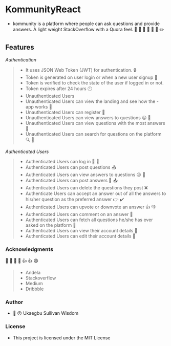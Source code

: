 # KommunityReact

- kommunity is a platform where people can ask questions and provide answers. A light weight StackOverflow with a Quora feel. 💬 💭 👨 👩 👦 👧 ✏️

## Features
*Authentication*
>- It uses JSON Web Token (JWT) for authentication. 🔒
>- Token is generated on user login or when a new user signup 🔐
>- Token is verified to check the state of the user if logged in or not.
>- Token expires after 24 hours 🕛
>- Unauthenticated Users
>- Unauthenticated Users can view the landing and see how the - app works 👀
>- Unauthenticated Users can register 👤
>- Unauthenticated Users can view answers to questions 😐 👀
>- Unauthenticated Users can view questions with the most answers 👀
>- Unauthenticated Users can search for questions on the platform 🔍 🔎

*Authenticated Users*
>- Authenticated Users can log in 👤 👥
>- Authenticated Users can post questions 📤
>- Authenticated Users can view answers to questions 😐 👀
>- Authenticated Users can post answers 📝 📤
>- Authenticated Users can delete the questions they post ❌
>- Authenticate Users can accept an answer out of all the answers to his/her question as the preferred answer 👉 ✔️
>- Authenticated Users can upvote or downvote an answer 👍 👎
>- Authenticated Users can comment on an answer 💬
>- Authenticated Users can fetch all questions he/she has ever asked on the platform 📅
>- Authenticated Users can view their account details 👤
>- Authenticated Users can edit their account details 👤

### Acknowledgments
👏 👏 👏 👏 👍 👍 😄

>- Andela
>- Stackoverflow
>- Medium
>- Dribbble
### Author
- 🔵 😣 Ukaegbu Sullivan Wisdom
### License
- This project is licensed under the MIT License